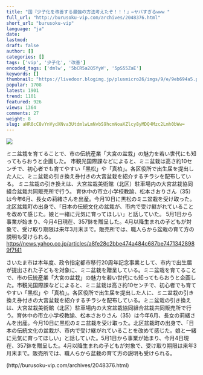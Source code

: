 ```yaml
---
title: "国『少子化を改善する最強の方法考えたぞ！！！』←ヤバすぎるwww "
full_url: "http://burusoku-vip.com/archives/2048376.html"
short_url: "burusoku-vip"
language: "ja"
date: 
lastmod: 
draft: false
author: []
categories: []
tags: ['vip', '少子化', '改善']
encoded_tags: ['dmlw', '5bCR5a2Q5YyW', '5pS55ZaE']
keywords: []
thumbnail: "https://livedoor.blogimg.jp/plusmicro26/imgs/9/e/9eb694a5.png"
popular: 1708
latest: 1901
trend: 1101
featured: 926
views: 1364
comments: 27
weight: 8
slug: aHR0cC8vYnVydXNva3UtdmlwLmNvbS9hcmNoaXZlcy8yMDQ4Mzc2Lmh0bWw=
---
```


![](https://livedoor.blogimg.jp/plusmicro26/imgs/9/e/9eb694a5.png)

<div> ミニ盆栽を育てることで、市の伝統産業「大宮の盆栽」の魅力を若い世代にも知ってもらおうと企画した。 市観光国際課などによると、ミニ盆栽は高さ約10センチで、初心者でも育てやすい「黒松」や「真柏」。各区役所で出生届を提出した人に、ミニ盆栽の引き換え券付きの大宮盆栽を紹介するチラシを配布している。 ミニ盆栽の引き換えは、大宮盆栽美術館（北区）駐車場内の大宮盆栽協同組合盆栽共同販売所で行う。 育休中の市立小学校教諭、松本さおりさん（35）は今年6月、長女の莉緒さんを出産。今月10日に黒松のミニ盆栽を受け取った。 北区盆栽町の出身で、「日本の伝統文化の盆栽が、市内で受け継がれていることを改めて感じた。娘と一緒に元気に育ってほしい」と話していた。 5月1日から事業が始まり、今月4日現在、357鉢を贈呈した。4月以降生まれの子どもが対象で、受け取り期限は来年3月末まで。販売所では、職人らから盆栽の育て方の説明も受けられる。 <a target='_blank' href='https//news.yahoo.co.jp/articles/a8fe28c2bbe474a484c687be74713428989f7f41'>https//news.yahoo.co.jp/articles/a8fe28c2bbe474a484c687be74713428989f7f41</a> <p>さいたま市は本年度、政令指定都市移行20周年記念事業として、市内で出生届が提出された子どもを対象に、ミニ盆栽を贈呈している。ミニ盆栽を育てることで、市の伝統産業「大宮の盆栽」の魅力を若い世代にも知ってもらおうと企画した。市観光国際課などによると、ミニ盆栽は高さ約10センチで、初心者でも育てやすい「黒松」や「真柏」。各区役所で出生届を提出した人に、ミニ盆栽の引き換え券付きの大宮盆栽を紹介するチラシを配布している。ミニ盆栽の引き換えは、大宮盆栽美術館（北区）駐車場内の大宮盆栽協同組合盆栽共同販売所で行う。育休中の市立小学校教諭、松本さおりさん（35）は今年6月、長女の莉緒さんを出産。今月10日に黒松のミニ盆栽を受け取った。北区盆栽町の出身で、「日本の伝統文化の盆栽が、市内で受け継がれていることを改めて感じた。娘と一緒に元気に育ってほしい」と話していた。5月1日から事業が始まり、今月4日現在、357鉢を贈呈した。4月以降生まれの子どもが対象で、受け取り期限は来年3月末まで。販売所では、職人らから盆栽の育て方の説明も受けられる。</p></div>

(http//burusoku-vip.com/archives/2048376.html)
